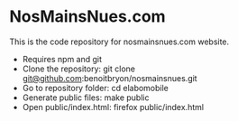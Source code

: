 # NosMainsNues.com

This is the code repository for nosmainsnues.com website.

* Requires npm and git
* Clone the repository: git clone git@github.com:benoitbryon/nosmainsnues.git
* Go to repository folder: cd elabomobile
* Generate public files: make public
* Open public/index.html: firefox public/index.html
